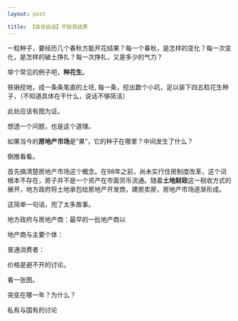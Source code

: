 ```yaml
---
layout: post

title: 【自说自话】不轻易结果 
---
```


一粒种子，要经历几个春秋方能开花结果？每一个春秋，是怎样的变化？每一次变化，是怎样的破土挣扎？每一次挣扎，又是多少的气力？

举个常见的例子吧，**种花生**。

铁锹挖地，成一条条笔直的土坯, 每一条，挖出数个小坑，足以装下四五粒花生种子，（不知道具体在干什么，说话不够简洁）


此处应该有图为证。




想透一个问题，也是这个道理。

如果当今的**房地产市场**是“果”，它的种子在哪里？中间发生了什么？

倒推看看。

首先搞清楚房地产市场这个概念。在98年之前，尚未实行住房制度改革，这个词根本不存在，房子并不是一个资产在市面货币流通。随着**土地财政**这一税收方式的展开，地方政府将土地承包给房地产开发商，建房卖房，房地产市场逐渐形成。

这简单一句话，兜了太多故事。

地方政府与房地产商：最早的一批地产商以

地产商与主要个体：

普通消费者：


价格是避不开的讨论。

看一张图。

突变在哪一年？为什么？


私有与国有的讨论




















